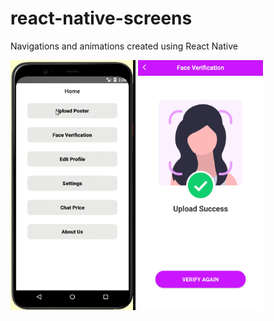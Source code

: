 # react-native-screens
Navigations and animations created using React Native

<div>
<img src="https://github.com/AnshulRaghav/react-native-screens/blob/master/Screenshots/Picture1.png" alt="scr" width="200" height="400">
<img src="https://github.com/AnshulRaghav/react-native-screens/blob/master/Screenshots/WhatsApp%20Image%202021-09-18%20at%2012.59.11%20PM%20(1).jpeg" alt="scr" width="200" height="400" style="margin-left:20">
  </div>
